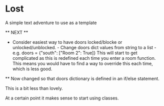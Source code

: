 # Lost
A simple text adventure to use as a template


** NEXT **

* Consider easiest way to have doors locked/blocke or unlocked/unblocked.
      - Change doors dict values from string to a list
      - e.g. doors = {"south": ["Room 2": True]}
 This will start to get complicated as this is redefined each time you enter a room function.
 This means you would have to find a way to override this each time, which is less good.
 
 ** Now changed so that doors dictionary is defined in an if/else statement.
 
 This is a bit less than lovely.

 At a certain point it makes sense to start using classes. 
